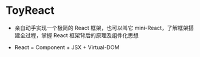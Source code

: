 # ToyReact
- 亲自动手实现一个极简的 React 框架，也可以叫它 mini-React，了解框架搭建全过程，掌握 React 框架背后的原理及组件化思想

- React = Component + JSX + Virtual-DOM